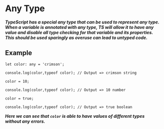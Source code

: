 # Any Type
***TypeScript has a special any type that can be used to represent any type. When a variable is annotated with any type, TS will allow it to have any value and disable all type checking for that variable and its properties. This should be used sparingly as overuse can lead to untyped code.***

## Example
`let color: any = 'crimson';`

`console.log(color,typeof color); // Output => crimson string`

`color = 10;`

`console.log(color,typeof color); // Output => 10 number`

`color = true;`

`console.log(color,typeof color); // Output => true boolean`

***Here we can see that `color` is able to have values of different types without any errors.***